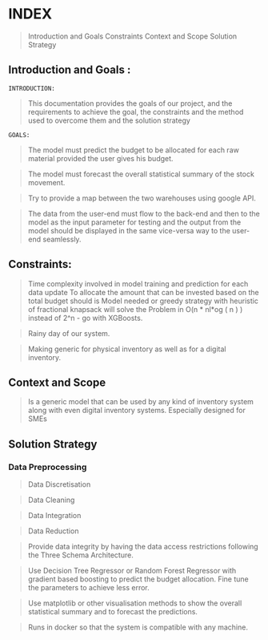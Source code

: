 # INDEX

> Introduction and Goals
> Constraints
> Context and Scope
> Solution Strategy


## Introduction and Goals :

	INTRODUCTION:
> This documentation provides the goals of our project, and the requirements to achieve the goal, the constraints and the method used to overcome them and the solution strategy

	GOALS:
>The model must predict the budget to be allocated for each raw material provided the user gives his budget.

>The model must forecast the overall statistical summary of the stock movement.

>Try to provide a map between the two warehouses using google API.

>The data from the user-end must flow to the back-end and then to the model as the input parameter for testing and the output from the model should be displayed in the same vice-versa way to the user-end seamlessly.



## Constraints:
> Time complexity involved in model training and prediction for each data update To allocate the amount that can be invested based on the total budget should is Model needed or greedy strategy with heuristic of fractional knapsack will solve the Problem in O(n * nl*og ( n )  ) instead of 2^n - go with XGBoosts.

> Rainy day of our system.

> Making generic for physical inventory as well as for a digital inventory.






## Context and Scope

> Is a generic model that can be used by any kind of inventory system along with even digital inventory systems.
> Especially designed for SMEs



## Solution Strategy

### Data Preprocessing
> Data Discretisation

> Data Cleaning

> Data Integration

> Data Reduction

> Provide data integrity by having the data access restrictions following the Three Schema Architecture.

> Use Decision Tree Regressor or Random Forest Regressor with gradient based boosting to predict the budget allocation. Fine tune the parameters to achieve less error.

> Use matplotlib or other visualisation methods to show the overall statistical summary and to forecast the predictions.

> Runs in docker so that the system is compatible with any machine.




